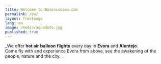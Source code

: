 ```yaml
---
title: Welcome to Balonissimo.com
permalink: /en/
layout: frontpage
lang: en
image: /media/aquaduto.jpg
published: true
---
```

_We offer **hot air** **balloon** **flights** every day in **Evora** and **Alentejo**.\
Come fly with and experience Evora from above,  see the awakening of the people, nature and the city. _
